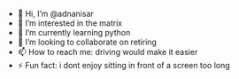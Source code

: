 - 👋 Hi, I’m @adnanisar
- 👀 I’m interested in the matrix
- 🌱 I’m currently learning python
- 💞️ I’m looking to collaborate on retiring
- 📫 How to reach me: driving would make it easier
- ⚡ Fun fact: i dont enjoy sitting in front of a screen too long

<!---
adnanisar/adnanisar is a ✨ special ✨ repository because its `README.md` (this file) appears on your GitHub profile.
You can click the Preview link to take a look at your changes.
--->
